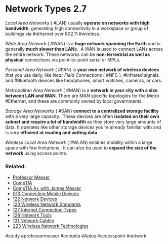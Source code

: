 # Network Types 2.7

*Local Area Networks* ( #LAN) usually **operate on networks with high bandwidth**, generating high connectivity in a workspace or group of buildings via #ethernet over 802.11 #wireless.

*Wide Area Network* ( #WAN) is a **huge network spanning the Earth** and is generally **much slower than LAN**s.  A WAN is used to connect LANs across the entire network. These networks can be **non-terrestrial as well as physical** connections via point-to-point serial or MPLs.

*Personal Area Network* ( #PAN) is **your own network of wireless devices** that you use daily, like *Near Field Connections* ( #NFC ), #Infrared signals, and #Bluetooth devices like headphones, smart watches, cameras, or cars.

*Metropolitan Area Network* ( #MAN) is a **network in your city with a size between LAN and WAN**. There are MAN specific topologies for the Metro #Ethernet, and these are commonly owned by local governments. 

*Storage Area Networks* ( #SAN) **connect to a centralized storage facility** with a very large capacity.  These devices are often **isolated on their own subnet and require a lot of bandwidth** as they store very large amounts of data. It operates like other storage devices you’re already familiar with and is very **efficient at reading and writing data**.

*Wireless Local Area Network* ( #WLAN) enables mobility within a large space with few limitations.  It can also be used to **expand the size of the network** using access points.

### Related:

- [Professor Messer](https://www.professormesser.com/free-a-plus-training/220-1101/220-1101-video/network-types-220-1101/ "Professor Messer A+ Guide")
- [CompTIA](https://www.comptia.org/ "CompTIA Homepage")
- [CompTIA A+ with James Messer](CompTIA%20A+%20with%20James%20Messer.md)
- [013 Connecting Mobile Devices](013%20Connecting%20Mobile%20Devices.md)
- [122 Network Devices](122%20Network%20Devices.md)
- [123 Wireless Network Standards](123%20Wireless%20Network%20Standards.md)
- [127 Internet Connection Types](127%20Internet%20Connection%20Types.md)
- [128 Network Tools](128%20Network%20Tools.md)
- [131 Network Cables](131%20Network%20Cables.md)
- [223 Wireless Network Technologies](223%20Wireless%20Network%20Technologies.md)

#study #professormesser #comptia #Aplus #accesspoint #network 